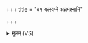 +++
title = "०१ यत्स्वप्ने अन्नमश्नामि"

+++
<details><summary>मूलम् (VS)</summary>

यत्स्वप्ने॒ अन्न॑म॒श्नामि॒ न प्रा॒तर॑धिग॒म्यते॑। सर्वं॒ तद॑स्तु मे शि॒वं न॒हि तद्दृ॒ष्यते॒ दिवा॑ ॥
</details>